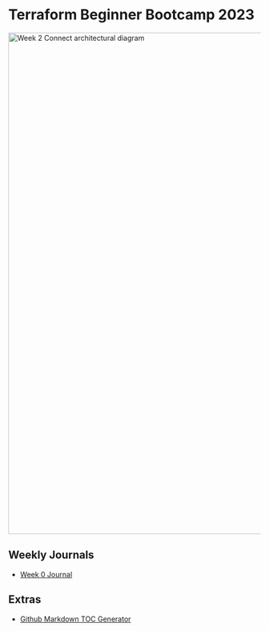 # Terraform Beginner Bootcamp 2023

<img width="1002" alt="Week 2 Connect architectural diagram" src="https://github.com/ITPhilCloud/terraform-beginner-bootcamp-2023/assets/138229038/6d3e75d8-f17a-4f55-8604-81f77fabab36">


## Weekly Journals 
- [Week 0 Journal](journal/week0.md)

## Extras
- [Github Markdown TOC Generator](https://ecotrust-canada.github.io/markdown-toc/)
